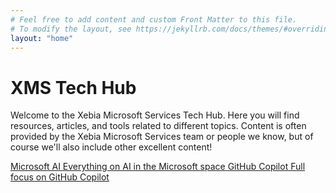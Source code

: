```yaml
---
# Feel free to add content and custom Front Matter to this file.
# To modify the layout, see https://jekyllrb.com/docs/themes/#overriding-theme-defaults
layout: "home"
---
```


# XMS Tech Hub

Welcome to the Xebia Microsoft Services Tech Hub. Here you will find resources, articles, and tools related to different topics. Content is often provided by the Xebia Microsoft Services team or people we know, but of course we'll also include other excellent content!

<div class="bottom-navigation">
  <div class="nav-grid">
      <a href="{{ site.baseurl }}/ai" class="nav-square">
        <span class="nav-title">Microsoft AI</span>
        <span class="nav-desc">Everything on AI in the Microsoft space</span>
      </a>
      <a href="{{ site.baseurl }}/github-copilot" class="nav-square">
        <span class="nav-title">GitHub Copilot</span>
        <span class="nav-desc">Full focus on GitHub Copilot</span>
      </a>
  </div>
</div>
